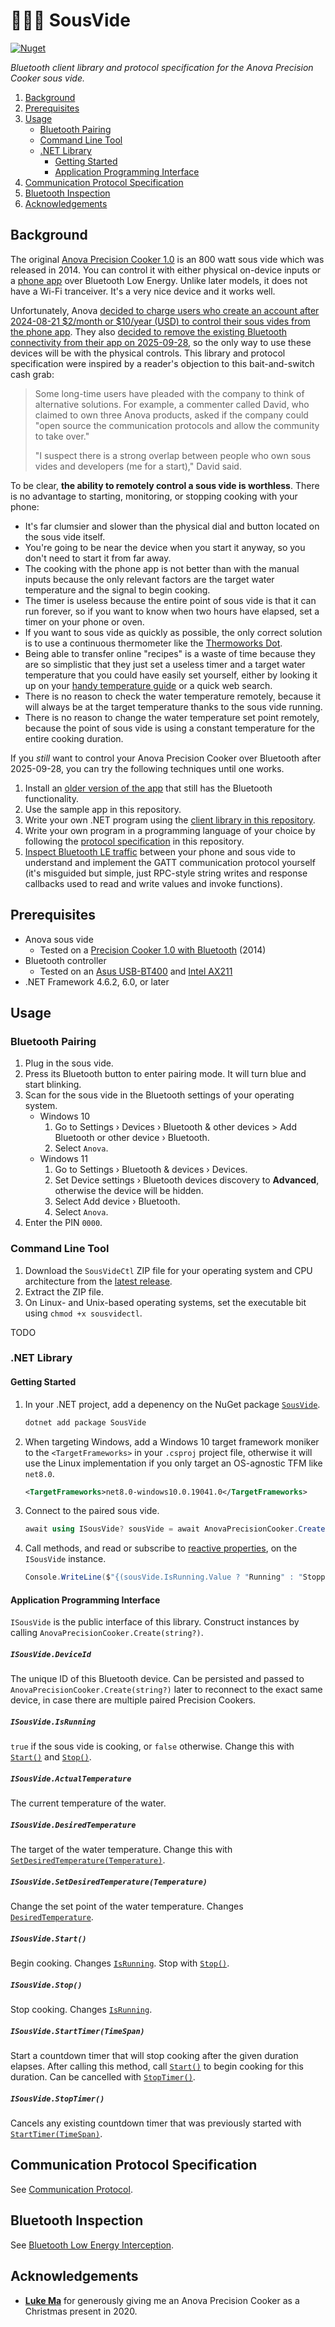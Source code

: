 👨🏻‍🍳 SousVide
===

[![Nuget](https://img.shields.io/nuget/v/SousVide?logo=nuget)](https://www.nuget.org/packages/SousVide/)

*Bluetooth client library and protocol specification for the Anova Precision Cooker sous vide.*

<!-- MarkdownTOC autolink="true" bracket="round" autoanchor="false" levels="1,2,3,4" bullets="1.,-,-,-" -->

1. [Background](#background)
1. [Prerequisites](#prerequisites)
1. [Usage](#usage)
    - [Bluetooth Pairing](#bluetooth-pairing)
    - [Command Line Tool](#command-line-tool)
    - [.NET Library](#net-library)
        - [Getting Started](#getting-started)
        - [Application Programming Interface](#application-programming-interface)
1. [Communication Protocol Specification](#communication-protocol-specification)
1. [Bluetooth Inspection](#bluetooth-inspection)
1. [Acknowledgements](#acknowledgements)

<!-- /MarkdownTOC -->

## Background

The original [Anova Precision Cooker 1.0](https://www.amazon.com/Anova-Culinary-Precision-Bluetooth-Included/dp/B00UKPBXM4/) is an 800 watt sous vide which was released in 2014. You can control it with either physical on-device inputs or a [phone app](https://play.google.com/store/apps/details?id=com.anovaculinary.android) over Bluetooth Low Energy. Unlike later models, it does not have a Wi-Fi tranceiver. It's a very nice device and it works well.

Unfortunately, Anova [decided to charge users who create an account after 2024-08-21 $2/month or $10/year (USD) to control their sous vides from the phone app](https://www.theverge.com/2024/8/19/24223878/anova-sous-vide-kitchen-app-subscription). They also [decided to remove the existing Bluetooth connectivity from their app on 2025-09-28](https://arstechnica.com/gadgets/2024/08/smart-sous-vide-cooker-to-start-charging-2-month-for-10-year-old-companion-app/), so the only way to use these devices will be with the physical controls. This library and protocol specification were inspired by a reader's objection to this bait-and-switch cash grab:
> Some long-time users have pleaded with the company to think of alternative solutions. For example, a commenter called David, who claimed to own three Anova products, asked if the company could "open source the communication protocols and allow the community to take over."
> 
> "I suspect there is a strong overlap between people who own sous vides and developers (me for a start)," David said.

To be clear, **the ability to remotely control a sous vide is worthless**. There is no advantage to starting, monitoring, or stopping cooking with your phone:
- It's far clumsier and slower than the physical dial and button located on the sous vide itself.
- You're going to be near the device when you start it anyway, so you don't need to start it from far away.
- The cooking with the phone app is not better than with the manual inputs because the only relevant factors are the target water temperature and the signal to begin cooking.
- The timer is useless because the entire point of sous vide is that it can run forever, so if you want to know when two hours have elapsed, set a timer on your phone or oven.
- If you want to sous vide as quickly as possible, the only correct solution is to use a continuous thermometer like the [Thermoworks Dot](https://www.thermoworks.com/dot/).
- Being able to transfer online "recipes" is a waste of time because they are so simplistic that they just set a useless timer and a target water temperature that you could have easily set yourself, either by looking it up on your [handy temperature guide](https://www.thermoworks.com/content/pdf/chef_recommended_temps.pdf) or a quick web search.
- There is no reason to check the water temperature remotely, because it will always be at the target temperature thanks to the sous vide running.
- There is no reason to change the water temperature set point remotely, because the point of sous vide is using a constant temperature for the entire cooking duration.

If you *still* want to control your Anova Precision Cooker over Bluetooth after 2025-09-28, you can try the following techniques until one works.
1. Install an [older version of the app](https://apkpure.com/anova-culinary/com.anovaculinary.android/download/3.5.1) that still has the Bluetooth functionality.
1. Use the sample app in this repository.
1. Write your own .NET program using the [client library in this repository](https://www.nuget.org/packages/SousVide/).
1. Write your own program in a programming language of your choice by following the [protocol specification](https://github.com/Aldaviva/SousVide/wiki/Communication-Protocol) in this repository.
1. [Inspect Bluetooth LE traffic](https://github.com/Aldaviva/SousVide/wiki/Bluetooth-Low-Energy-Interception) between your phone and sous vide to understand and implement the GATT communication protocol yourself (it's misguided but simple, just RPC-style string writes and response callbacks used to read and write values and invoke functions).

## Prerequisites
- Anova sous vide
    - Tested on a [Precision Cooker 1.0 with Bluetooth](https://www.amazon.com/Anova-Culinary-Precision-Bluetooth-Included/dp/B00UKPBXM4/) (2014)
- Bluetooth controller
    - Tested on an [Asus USB-BT400](https://www.asus.com/us/networking-iot-servers/adapters/all-series/usbbt400/) and [Intel AX211](https://ark.intel.com/content/www/us/en/ark/products/204837/intel-wi-fi-6e-ax211-gig.html)
- .NET Framework 4.6.2, 6.0, or later

## Usage
### Bluetooth Pairing
1. Plug in the sous vide.
1. Press its Bluetooth button to enter pairing mode. It will turn blue and start blinking.
1. Scan for the sous vide in the Bluetooth settings of your operating system.
    - Windows 10
        1. Go to Settings › Devices › Bluetooth & other devices > Add Bluetooth or other device › Bluetooth.
        1. Select `Anova`.
    - Windows 11
        1. Go to Settings › Bluetooth & devices › Devices.
        1. Set Device settings › Bluetooth devices discovery to **Advanced**, otherwise the device will be hidden.
        1. Select Add device › Bluetooth.
        1. Select `Anova`.
1. Enter the PIN `0000`.

### Command Line Tool
1. Download the `SousVideCtl` ZIP file for your operating system and CPU architecture from the [latest release](https://github.com/Aldaviva/SousVide/releases/latest).
1. Extract the ZIP file.
1. On Linux- and Unix-based operating systems, set the executable bit using `chmod +x sousvidectl`.

TODO

### .NET Library
#### Getting Started
1. In your .NET project, add a depenency on the NuGet package [`SousVide`](https://www.nuget.org/packages/SousVide/).
    ```sh
    dotnet add package SousVide
    ```
1. When targeting Windows, add a Windows 10 target framework moniker to the `<TargetFrameworks>` in your `.csproj` project file, otherwise it will use the Linux implementation if you only target an OS-agnostic TFM like `net8.0`.
    ```xml
    <TargetFrameworks>net8.0-windows10.0.19041.0</TargetFrameworks>
    ```
1. Connect to the paired sous vide.
    ```cs
    await using ISousVide? sousVide = await AnovaPrecisionCooker.Create();
    ```
1. Call methods, and read or subscribe to [reactive properties](https://www.nuget.org/packages/KoKo), on the `ISousVide` instance.
    ```cs
    Console.WriteLine($"{(sousVide.IsRunning.Value ? "Running" : "Stopped")}, desired temperature: {sousVide.DesiredTemperature.Value:N1}");
    ```

#### Application Programming Interface
`ISousVide` is the public interface of this library. Construct instances by calling `AnovaPrecisionCooker.Create(string?)`.

##### `ISousVide.DeviceId`
The unique ID of this Bluetooth device. Can be persisted and passed to `AnovaPrecisionCooker.Create(string?)` later to reconnect to the exact same device, in case there are multiple paired Precision Cookers.

##### `ISousVide.IsRunning`
`true` if the sous vide is cooking, or `false` otherwise. Change this with [`Start()`](#isousvidestart) and [`Stop()`](#isousvidestop).

##### `ISousVide.ActualTemperature`
The current temperature of the water.

##### `ISousVide.DesiredTemperature`
The target of the water temperature. Change this with [`SetDesiredTemperature(Temperature)`](#isousvidesetdesiredtemperaturetemperature).

##### `ISousVide.SetDesiredTemperature(Temperature)`
Change the set point of the water temperature. Changes [`DesiredTemperature`](#isousvidedesiredtemperature).

##### `ISousVide.Start()`
Begin cooking. Changes [`IsRunning`](#isousvideisrunning). Stop with [`Stop()`](#isousvidestop).

##### `ISousVide.Stop()`
Stop cooking. Changes [`IsRunning`](#isousvideisrunning).

##### `ISousVide.StartTimer(TimeSpan)`
Start a countdown timer that will stop cooking after the given duration elapses. After calling this method, call [`Start()`](#isousvidestart) to begin cooking for this duration. Can be cancelled with [`StopTimer()`](#isousvidestoptimer).

##### `ISousVide.StopTimer()`
Cancels any existing countdown timer that was previously started with [`StartTimer(TimeSpan)`](#isousvidestarttimertimespan).

## Communication Protocol Specification
See [Communication Protocol](https://github.com/Aldaviva/SousVide/wiki/Communication-Protocol).

## Bluetooth Inspection
See [Bluetooth Low Energy Interception](https://github.com/Aldaviva/SousVide/wiki/Bluetooth-Low-Energy-Interception).

## Acknowledgements
- [**Luke Ma**](https://github.com/plluke) for generously giving me an Anova Precision Cooker as a Christmas present in 2020.